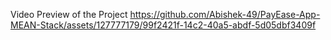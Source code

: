 Video Preview of the Project
https://github.com/Abishek-49/PayEase-App-MEAN-Stack/assets/127777179/99f2421f-14c2-40a5-abdf-5d05dbf3409f


